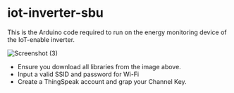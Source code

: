 # iot-inverter-sbu
This is the Arduino code required to run on the energy monitoring device of the IoT-enable inverter.

![Screenshot (3)](https://github.com/taiwojay/iot-inverter-sbu/assets/60525931/f84e69fd-9901-4467-acb4-ac549ba3d15b)

- Ensure you download all libraries from the image above.
- Input a valid SSID and password for Wi-Fi
- Create a ThingSpeak account and grap your Channel Key.
